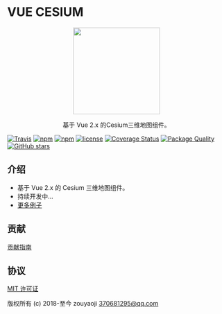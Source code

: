 # VUE CESIUM

<p align="center"><img src="https://zouyaoji.top/vue-cesium/favicon.png" width="200px"></p>

<p align="center">基于 Vue 2.x 的Cesium三维地图组件。</p>

[![Travis](https://img.shields.io/travis/zouyaoji/vue-cesium)](https://travis-ci.org/zouyaoji/vue-cesium)
[![npm](https://img.shields.io/npm/v/vue-cesium)](https://www.npmjs.com/package/vue-cesium)
[![npm](https://img.shields.io/npm/dm/vue-cesium)](https://www.npmjs.com/package/vue-cesium)
[![license](https://img.shields.io/github/license/zouyaoji/vue-cesium)](https://github.com/zouyaoji/vue-cesium/blob/master/LICENSE)
[![Coverage Status](https://img.shields.io/coveralls/github/zouyaoji/vue-cesium)](https://coveralls.io/github/zouyaoji/vue-cesium?branch=master)
[![Package Quality](https://npm.packagequality.com/shield/vue-cesium.svg)](https://packagequality.com/#?package=vue-cesium)
[![GitHub stars](https://img.shields.io/github/stars/zouyaoji/vue-cesium?style=social)](https://github.com/zouyaoji/vue-cesium)

## 介绍

- 基于 Vue 2.x 的 Cesium 三维地图组件。
- 持续开发中...
- [更多例子](https://github.com/zouyaoji/vue-cesium-demo)

## 贡献

[贡献指南](https://github.com/zouyaoji/vue-cesium/blob/master/CONTRIBUTING.md)

## 协议

[MIT 许可证](//opensource.org/licenses/MIT)

版权所有 (c) 2018-至今 zouyaoji <370681295@qq.com>
